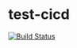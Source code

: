 # test-cicd

[![Build Status](https://travis-ci.com/ensg-j/test-cicd.svg?token=qHyWx82sEL2zYsT6n656&branch=master)](https://travis-ci.com/ensg-j/test-cicd)

